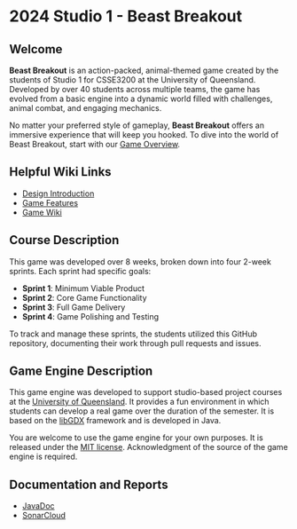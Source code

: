 # 2024 Studio 1 - Beast Breakout

## Welcome

**Beast Breakout** is an action-packed, animal-themed game created by the students of Studio 1 for CSSE3200 at the University of Queensland. Developed by over 40 students across multiple teams, the game has evolved from a basic engine into a dynamic world filled with challenges, animal combat, and engaging mechanics.

No matter your preferred style of gameplay, **Beast Breakout** offers an immersive experience that will keep you hooked. To dive into the world of Beast Breakout, start with our [Game Overview](https://github.com/UQcsse3200/2024-studio-1/wiki/Storyline).

## Helpful Wiki Links

- [Design Introduction](https://github.com/UQcsse3200/2024-studio-1/wiki/Design-Document)
- [Game Features](https://github.com/UQcsse3200/2024-studio-1/wiki/#game-features)
- [Game Wiki](https://github.com/UQcsse3200/2024-studio-1/wiki/#game-wiki)

## Course Description

This game was developed over 8 weeks, broken down into four 2-week sprints. Each sprint had specific goals:

- **Sprint 1**: Minimum Viable Product
- **Sprint 2**: Core Game Functionality
- **Sprint 3**: Full Game Delivery
- **Sprint 4**: Game Polishing and Testing

To track and manage these sprints, the students utilized this GitHub repository, documenting their work through pull requests and issues.

## Game Engine Description

This game engine was developed to support studio-based project courses at the [University of Queensland](https://uq.edu.au/ "UQ Home Page"). It provides a fun environment in which students can develop a real game over the duration of the semester. It is based on the [libGDX](https://libgdx.com/ "libGDX Information") framework and is developed in Java.

You are welcome to use the game engine for your own purposes. It is released under the [MIT license](https://opensource.org/licenses/MIT "MIT License Description"). Acknowledgment of the source of the game engine is required.

## Documentation and Reports

- [JavaDoc](https://uqcsse3200.github.io/2024-studio-1)
- [SonarCloud](https://sonarcloud.io/project/overview?id=UQcsse3200_2024-studio-1)
